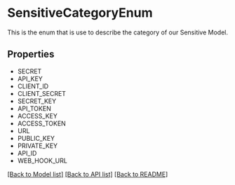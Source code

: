 # SensitiveCategoryEnum

This is the enum that is use to describe the category of our Sensitive Model.

## Properties
- SECRET
- API_KEY
- CLIENT_ID
- CLIENT_SECRET
- SECRET_KEY
- API_TOKEN
- ACCESS_KEY
- ACCESS_TOKEN
- URL
- PUBLIC_KEY
- PRIVATE_KEY
- API_ID
- WEB_HOOK_URL

[[Back to Model list]](../README.md#documentation-for-models) [[Back to API list]](../README.md#documentation-for-api-endpoints) [[Back to README]](../README.md)


